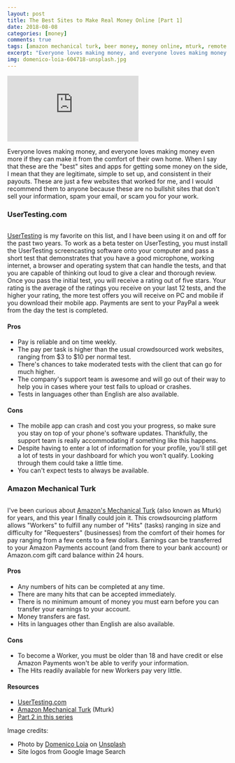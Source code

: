 ```yaml
---
layout: post
title: The Best Sites to Make Real Money Online [Part 1]
date: 2018-08-08
categories: [money]
comments: true
tags: [amazon mechanical turk, beer money, money online, mturk, remote work, usertesting, work from home, working online]
excerpt: "Everyone loves making money, and everyone loves making money even more if they can make it from the comfort of their own home. When I say that these are the 'best' sites and apps for getting some money on the side, I mean that they are legitimate, simple to set up, and consistent in their payouts. These are just a few websites that worked for me, and I would recommend them to anyone because these are no bullshit sites that don't sell your information, spam your email, or scam you for your work."
img: domenico-loia-604718-unsplash.jpg
---
```


<iframe class="video" src="https://www.youtube.com/embed/2e-uLBC5k0o" frameborder="0" allow="accelerometer; autoplay; encrypted-media; gyroscope; picture-in-picture" allowfullscreen></iframe>

<p><first-letter>E</first-letter>veryone loves making money, and everyone loves making money even more if they can make it from the comfort of their own home. When I say that these are the "best" sites and apps for getting some money on the side, I mean that they are legitimate, simple to set up, and consistent in their payouts. These are just a few websites that worked for me, and I would recommend them to anyone because these are no bullshit sites that don't sell your information, spam your email, or scam you for your work.</p>

<h3>UserTesting.com</h3>

<img src="https://lizlorena.com/img/usertestinglogo.png" alt="" class="img-fluid leftfloat">

<p><a href="https://usertesting.com" target="_blank">UserTesting</a> is my favorite on this list, and I have been using it on and off for the past two years. To work as a beta tester on UserTesting, you must install the UserTesting screencasting software onto your computer and pass a short test that demonstrates that you have a good microphone, working internet, a browser and operating system that can handle the tests, and that you are capable of thinking out loud to give a clear and thorough review. Once you pass the initial test, you will receive a rating out of five stars. Your rating is the average of the ratings you receive on your last 12 tests, and the higher your rating, the more test offers you will receive on PC and mobile if you download their mobile app. Payments are sent to your PayPal a week from the day the test is completed.&nbsp;</p>

<h4>Pros</h4>

<ul>
	<li>Pay is reliable and on time weekly.</li>
	<li>The pay per task is higher than the usual crowdsourced work websites, ranging from $3 to $10 per normal test.</li>
	<li>There's chances to take moderated tests with the client that can go for much higher.</li>
	<li>The company's support team is awesome and will go out of their way to help you in cases where your test fails to upload or crashes.</li>
	<li>Tests in languages other than English are also available.</li>
</ul>

<h4>Cons</h4>

<ul>
	<li>The mobile app can crash and cost you your progress, so make sure you stay on top of your phone's software updates. Thankfully, the support team is really accommodating if something like this happens.</li>
	<li>Despite having to enter a lot of information for your profile, you'll still get a lot of tests in your dashboard for which you won't qualify. Looking through them could take a little time.</li>
	<li>You can't expect tests to always be available.</li>
</ul>

<h3>Amazon Mechanical Turk</h3>

<img src="https://lizlorena.com/img/amazonturklogo.png" alt="" class="img-fluid rightfloat"/>

<p>I've been curious about <a href="https://www.mturk.com/" target="_blank">Amazon's Mechanical Turk</a> (also known as Mturk) for years, and this year I finally could join it. This crowdsourcing platform allows "Workers" to fulfill any number of "Hits" (tasks) ranging in size and difficulty for "Requesters" (businesses) from the comfort of their homes for pay ranging from a few cents to a few dollars. Earnings can be transferred to your Amazon Payments account (and from there to your bank account) or Amazon.com gift card balance within 24 hours.</p>

<h4>Pros</h4>

<ul>
	<li>Any numbers of hits can be completed at any time.</li>
	<li>There are many hits that can be accepted immediately.</li>
	<li>There is no minimum amount of money you must earn before you can transfer your earnings to your account.</li>
	<li>Money transfers are fast.</li>
	<li>Hits in languages other than English are also available.</li>
</ul>

<h4>Cons</h4>

<ul>
	<li>To become a Worker, you must be older than 18 and have credit or else Amazon Payments won't be able to verify your information.</li>
	<li>The Hits readily available for new Workers pay very little.</li>
</ul>

<h4>Resources</h4>

<ul>
	<li><a href="https://usertesting.com" target="_blank">UserTesting.com</a></li>
	<li><a href="https://www.mturk.com/" target="_blank">Amazon Mechanical Turk</a> (Mturk)</li>
	<li><a href="{{ site.url }}/posts/the-best-sites-to-make-real-money-online-part-2">Part 2 in this series</a></li>
</ul>

<p>Image credits:</p>

<ul>
	<li>Photo by <a href="https://unsplash.com/photos/W7K3LJHcsu8?utm_source=unsplash&amp;utm_medium=referral&amp;utm_content=creditCopyText" target="_blank">Domenico Loia</a> on <a href="https://unsplash.com/search/photos/portfolio?utm_source=unsplash&amp;utm_medium=referral&amp;utm_content=creditCopyText" target="_blank">Unsplash</a></li>
	<li>Site logos from Google Image Search</li>
</ul>